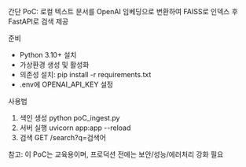 간단 PoC: 로컬 텍스트 문서를 OpenAI 임베딩으로 변환하여 FAISS로 인덱스 후 FastAPI로 검색 제공

준비
- Python 3.10+ 설치
- 가상환경 생성 및 활성화
- 의존성 설치: pip install -r requirements.txt
- .env에 OPENAI_API_KEY 설정

사용법
1. 색인 생성
   python poC_ingest.py
2. 서버 실행
   uvicorn app:app --reload
3. 검색
   GET /search?q=검색어

참고: 이 PoC는 교육용이며, 프로덕션 전에는 보안/성능/에러처리 강화 필요
